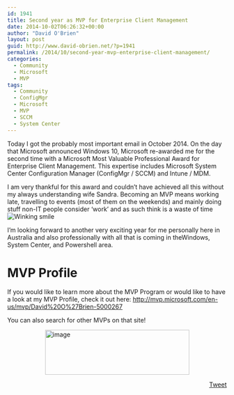 ```yaml
---
id: 1941
title: Second year as MVP for Enterprise Client Management
date: 2014-10-02T06:26:32+00:00
author: "David O'Brien"
layout: post
guid: http://www.david-obrien.net/?p=1941
permalink: /2014/10/second-year-mvp-enterprise-client-management/
categories:
  - Community
  - Microsoft
  - MVP
tags:
  - Community
  - ConfigMgr
  - Microsoft
  - MVP
  - SCCM
  - System Center
---
```

Today I got the probably most important email in October 2014. On the day that Microsoft announced Windows 10, Microsoft re-awarded me for the second time with a Microsoft Most Valuable Professional Award for Enterprise Client Management. This expertise includes Microsoft System Center Configuration Manager (ConfigMgr / SCCM) and Intune / MDM.

I am very thankful for this award and couldn&#8217;t have achieved all this without my always understanding wife Sandra. Becoming an MVP means working late, travelling to events (most of them on the weekends) and mainly doing stuff non-IT people consider &#8216;work&#8217; and as such think is a waste of time <img class="img-responsive wlEmoticon wlEmoticon-winkingsmile" style="border-style: none;" src="http://www.david-obrien.net/wp-content/uploads/2014/10/wlEmoticon-winkingsmile.png" alt="Winking smile" />

I&#8217;m looking forward to another very exciting year for me personally here in Australia and also professionally with all that is coming in theWindows, System Center, and Powershell area.

# MVP Profile

If you would like to learn more about the MVP Program or would like to have a look at my MVP Profile, check it out here: <a href="http://mvp.microsoft.com/en-us/mvp/David%20O%27Brien-5000267" onclick="_gaq.push(['_trackEvent', 'outbound-article', 'http://mvp.microsoft.com/en-us/mvp/David%20O%27Brien-5000267', 'http://mvp.microsoft.com/en-us/mvp/David%20O%27Brien-5000267']);" title="http://mvp.microsoft.com/en-us/mvp/David%20O%27Brien-5000267">http://mvp.microsoft.com/en-us/mvp/David%20O%27Brien-5000267</a>
  
You can also search for other MVPs on that site!

<a href="http://www.david-obrien.net/wp-content/uploads/2014/10/image1.png" onclick="_gaq.push(['_trackEvent', 'outbound-article', 'http://www.david-obrien.net/wp-content/uploads/2014/10/image1.png', '']);" class="broken_link"><img style="background-image: none; float: none; padding-top: 0px; padding-left: 0px; margin-left: auto; display: block; padding-right: 0px; margin-right: auto; border: 0px;" title="image" src="http://www.david-obrien.net/wp-content/uploads/2014/10/image_thumb1.png" alt="image" width="331" height="103" border="0" /></a> 

<div style="float: right; margin-left: 10px;">
  <a href="https://twitter.com/share" onclick="_gaq.push(['_trackEvent', 'outbound-article', 'https://twitter.com/share', 'Tweet']);" class="twitter-share-button" data-hashtags="Community,ConfigMgr,Microsoft,MVP,SCCM,System+Center" data-count="vertical" data-url="http://www.david-obrien.net/2014/10/second-year-mvp-enterprise-client-management/">Tweet</a>
</div>
